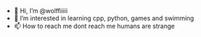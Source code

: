 - 👋 Hi, I’m @wolffiiiii
- 👀 I’m interested in learning cpp, python, games and swimming
- 📫 How to reach me dont reach me humans are strange 


<!---
programiererinausbildung/programiererinausbildung is a ✨ special ✨ repository because its `README.md` (this file) appears on your GitHub profile.
You can click the Preview link to take a look at your changes.
--->
